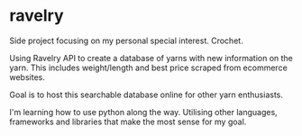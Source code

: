 # ravelry

Side project focusing on my personal special interest. Crochet.

Using Ravelry API to create a database of yarns with new information on the yarn. This includes weight/length and best price scraped from ecommerce websites.

Goal is to host this searchable database online for other yarn enthusiasts.


I'm learning how to use python along the way. Utilising other languages, frameworks and libraries that make the most sense for my goal.
